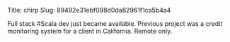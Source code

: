 Title: chirp
Slug: 89492e31ebf098d0da82961f1ca5b4a4

Full stack #Scala dev just became available. Previous project was a credit monitoring system for a client in California. Remote only.
